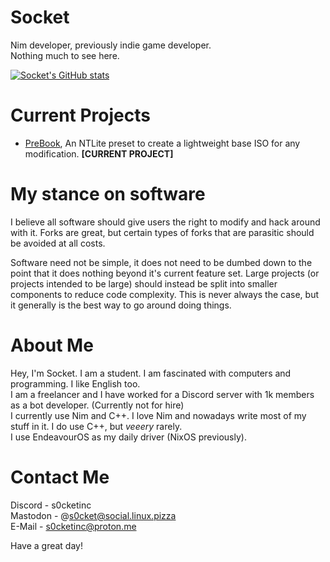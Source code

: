 # Socket
Nim developer, previously indie game developer. \
Nothing much to see here.

[![Socket's GitHub stats](https://github-readme-stats.vercel.app/api?username=SocketOfficial&show_icons=true&theme=radical&bg_color=00000000)](https://github-readme-stats.vercel.app)

# Current Projects
- [PreBook](https://github.com/Pre-Book), An NTLite preset to create a lightweight base ISO for any modification. **[CURRENT PROJECT]**

# My stance on software
I believe all software should give users the right to modify and hack around with it. Forks are great, but certain types of forks that are parasitic should be avoided at all costs.

Software need not be simple, it does not need to be dumbed down to the point that it does nothing beyond it's current feature set.
Large projects (or projects intended to be large) should instead be split into smaller components to reduce code complexity.
This is never always the case, but it generally is the best way to go around doing things.

# About Me
Hey, I'm Socket. I am a student. I am fascinated with computers and programming. I like English too. \
I am a freelancer and I have worked for a Discord server with 1k members as a bot developer. (Currently not for hire) \
I currently use Nim and C++. I love Nim and nowadays write most of my stuff in it. I do use C++, but *veeery* rarely. \
I use EndeavourOS as my daily driver (NixOS previously).

# Contact Me
Discord - s0cketinc \
Mastodon - @s0cket@social.linux.pizza \
E-Mail - s0cketinc@proton.me

Have a great day!
